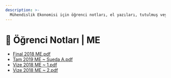 ```yaml
---
description: >-
  Mühendislik Ekonomisi için öğrenci notları, el yazıları, tutulmuş veya alınmış notlar
---
```


# 📕 Öğrenci Notları \| ME

<!--YPackage.YGitbookIntegration-tarafından-otomatik-oluşturulmuştur-->

- [Final 2018 ME.pdf](Final%202018%20ME.pdf)
- [Tam 2019 ME ~ Sueda A.pdf](Tam%202019%20ME%20~%20Sueda%20A.pdf)
- [Vize 2018 ME ~ 1.pdf](Vize%202018%20ME%20~%201.pdf)
- [Vize 2018 ME ~ 2.pdf](Vize%202018%20ME%20~%202.pdf)

<!--YPackage.YGitbookIntegration-tarafından-otomatik-oluşturulmuştur-->
